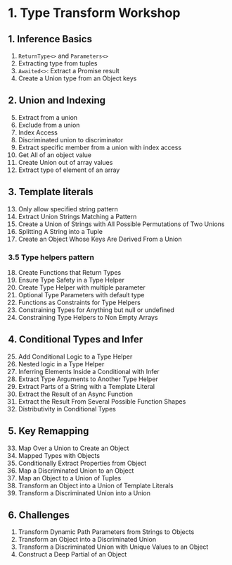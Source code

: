 # 1. Type Transform Workshop

## 1. Inference Basics

1.  `ReturnType<>` and `Parameters<>`
2.  Extracting type from tuples
3.  `Awaited<>`: Extract a Promise result
4.  Create a Union type from an Object keys

## 2. Union and Indexing

5.  Extract from a union
6.  Exclude from a union
7.  Index Access
8.  Discriminated union to discriminator
9.  Extract specific member from a union with index access
10. Get All of an object value
11. Create Union out of array values
12. Extract type of element of an array

## 3. Template literals

13. Only allow specified string pattern
14. Extract Union Strings Matching a Pattern
15. Create a Union of Strings with All Possible
    Permutations of Two Unions
16. Splitting A String into a Tuple
17. Create an Object Whose Keys Are Derived From a Union

### 3.5 Type helpers pattern

18. Create Functions that Return Types
19. Ensure Type Safety in a Type Helper
20. Create Type Helper with multiple parameter
21. Optional Type Parameters with default type
22. Functions as Constraints for Type Helpers
23. Constraining Types for Anything but null or undefined
24. Constraining Type Helpers to Non Empty Arrays

## 4. Conditional Types and Infer

25. Add Conditional Logic to a Type Helper
26. Nested logic in a Type Helper
27. Inferring Elements Inside a Conditional with Infer
28. Extract Type Arguments to Another Type Helper
29. Extract Parts of a String with a Template Literal
30. Extract the Result of an Async Function
31. Extract the Result From Several Possible Function Shapes
32. Distributivity in Conditional Types

## 5. Key Remapping

33. Map Over a Union to Create an Object
34. Mapped Types with Objects
35. Conditionally Extract Properties from Object
36. Map a Discriminated Union to an Object
37. Map an Object to a Union of Tuples
38. Transform an Object into a Union of Template Literals
39. Transform a Discriminated Union into a Union

## 6. Challenges

1. Transform Dynamic Path Parameters from Strings to Objects
2. Transform an Object into a Discriminated Union
3. Transform a Discriminated Union with Unique Values to an Object
4. Construct a Deep Partial of an Object
